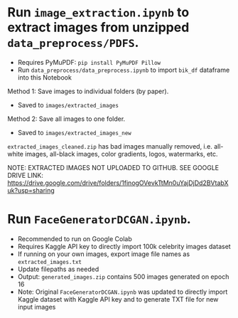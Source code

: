 # Run `image_extraction.ipynb` to extract images from unzipped `data_preprocess/PDFS`.
- Requires PyMuPDF: `pip install PyMuPDF Pillow`
- Run `data_preprocess/data_preprocess.ipynb` to import `bik_df` dataframe into this Notebook

Method 1: Save images to individual folders (by paper).
- Saved to `images/extracted_images`

Method 2: Save all images to one folder.
- Saved to `images/extracted_images_new`

`extracted_images_cleaned.zip` has bad images manually removed, i.e. all-white images, all-black images, color gradients, logos, watermarks, etc.

NOTE: EXTRACTED IMAGES NOT UPLOADED TO GITHUB. SEE GOOGLE DRIVE LINK: https://drive.google.com/drive/folders/1finogOVevkTtMn0uYajDjDd2BVtabXuk?usp=sharing

# Run `FaceGeneratorDCGAN.ipynb`.
- Recommended to run on Google Colab
- Requires Kaggle API key to directly import 100k celebrity images dataset
- If running on your own images, export image file names as `extracted_images.txt`
- Update filepaths as needed
- Output: `generated_images.zip` contains 500 images generated on epoch 16
- Note: Original `FaceGeneratorDCGAN.ipynb` was updated to directly import Kaggle dataset with Kaggle API key and to generate TXT file for new input images